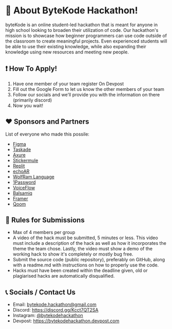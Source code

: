 # 📌 About ByteKode Hackathon!
byteKode is an online student-led hackathon that is meant for anyone in high school looking to broaden their utilization of code. Our hackathon's mission is to showcase how beginner programmers can use code outside of the classroom to create meaningful projects. Even experienced students will be able to use their existing knowledge, while also expanding their knowledge using new resources and meeting new people.

## ❗ How To Apply!
1. Have one member of your team register On Devpost
2. Fill out the Google Form to let us know the other members of your team
3. Follow our socials and we'll provide you with the information on there (primarily discord)
4. Now you wait!

## ❤️ Sponsors and Partners
List of everyone who made this possile: 
- [Figma](https://www.figma.com)
- [Taskade](https://www.taskade.com/)
- [Axure](https://www.axure.com/)
- [Stickermule](https://www.stickermule.com/ca)
- [Replit](https://replit.com/)
- [echoAR](https://www.echoar.xyz/)
- [WolfRam Language](https://www.wolfram.com/language/)
- [1Password](https://1password.com/)
- [VoiceFlow](https://voiceflow.com/)
- [Balsamiq](https://balsamiq.com/)
- [Framer](https://www.framer.com/)
- [Qoom](https://www.qoom.io/)

## 📜 Rules for Submissions
- Max of 4 members per group
- A video of the hack must be submitted, 5 minutes or less. This video must include a description of the hack as well as how it incorporates the theme the team chose. Lastly, the video must show a demo of the working hack to show it's completely or mostly bug free.
- Submit the source code (public repository), preferably on GitHub, along with a readme.md with instructions on how to properly use the code.
- Hacks must have been created within the deadline given, old or plagiarised hacks are automatically disqualified. 

## 📞 Socials / Contact Us
- Email: bytekode.hackathon@gmail.com
- Discord: https://discord.gg/Kcct7QT2SA
- Instagram: [@bytekodehackathon](https://www.instagram.com/bytekodehackathon/)
- Devpost: https://bytekodehackathon.devpost.com
